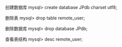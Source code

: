 创建数据库
mysql> create database JPdb charset utf8;

删除表
mysql> drop table remote_user;

删除数据库
mysql> drop database JPdb;

查看表结构
mysql> desc remote_user;

